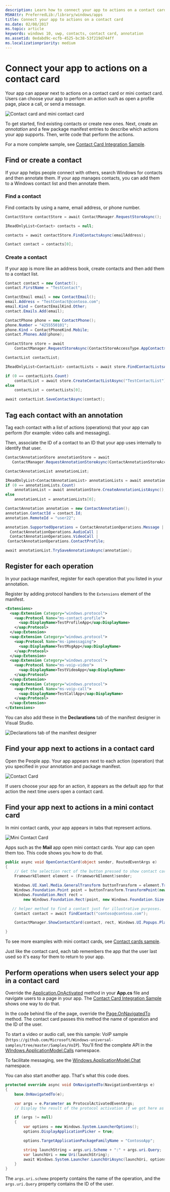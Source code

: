 ```yaml
---
description: Learn how to connect your app to actions on a contact card so that users can choose your app to open a profile page, place a call, or send a message.
MSHAttr: PreferredLib:/library/windows/apps
title: Connect your app to actions on a contact card
ms.date: 02/08/2017
ms.topic: article
keywords: windows 10, uwp, contacts, contact card, annotation
ms.assetid: 0edabd9c-ecfb-4525-bc38-53f219d744ff
ms.localizationpriority: medium
---
```

# Connect your app to actions on a contact card

Your app can appear next to actions on a contact card or mini contact card. Users can choose your app to perform an action such as open a profile page, place a call, or send a message.

![Contact card and mini contact card](images/all-contact-cards.png)

To get started, find existing contacts or create new ones. Next, create an *annotation* and a few package manifest entries to describe which actions your app supports. Then, write code that perform the actions.

For a more complete sample, see [Contact Card Integration Sample](https://github.com/Microsoft/Windows-universal-samples/tree/master/Samples/ContactCardIntegration).

## Find or create a contact

If your app helps people connect with others, search Windows for contacts and then annotate them. If your app manages contacts, you can add them to a Windows contact list and then annotate them.

### Find a contact

Find contacts by using a name, email address, or phone number.

```cs
ContactStore contactStore = await ContactManager.RequestStoreAsync();

IReadOnlyList<Contact> contacts = null;

contacts = await contactStore.FindContactsAsync(emailAddress);

Contact contact = contacts[0];
```

### Create a contact

If your app is more like an address book, create contacts and then add them to a contact list.

```cs
Contact contact = new Contact();
contact.FirstName = "TestContact";

ContactEmail email = new ContactEmail();
email.Address = "TestContact@contoso.com";
email.Kind = ContactEmailKind.Other;
contact.Emails.Add(email);

ContactPhone phone = new ContactPhone();
phone.Number = "4255550101";
phone.Kind = ContactPhoneKind.Mobile;
contact.Phones.Add(phone);

ContactStore store = await
    ContactManager.RequestStoreAsync(ContactStoreAccessType.AppContactsReadWrite);

ContactList contactList;

IReadOnlyList<ContactList> contactLists = await store.FindContactListsAsync();

if (0 == contactLists.Count)
    contactList = await store.CreateContactListAsync("TestContactList");
else
    contactList = contactLists[0];

await contactList.SaveContactAsync(contact);

```

## Tag each contact with an annotation

Tag each contact with a list of actions (operations) that your app can perform (for example: video calls and messaging).

Then, associate the ID of a contact to an ID that your app uses internally to identify that user.

```cs
ContactAnnotationStore annotationStore = await
   ContactManager.RequestAnnotationStoreAsync(ContactAnnotationStoreAccessType.AppAnnotationsReadWrite);

ContactAnnotationList annotationList;

IReadOnlyList<ContactAnnotationList> annotationLists = await annotationStore.FindAnnotationListsAsync();
if (0 == annotationLists.Count)
    annotationList = await annotationStore.CreateAnnotationListAsync();
else
    annotationList = annotationLists[0];

ContactAnnotation annotation = new ContactAnnotation();
annotation.ContactId = contact.Id;
annotation.RemoteId = "user22";

annotation.SupportedOperations = ContactAnnotationOperations.Message |
  ContactAnnotationOperations.AudioCall |
  ContactAnnotationOperations.VideoCall |
 ContactAnnotationOperations.ContactProfile;

await annotationList.TrySaveAnnotationAsync(annotation);
```

## Register for each operation

In your package manifest, register for each operation that you listed in your annotation.

Register by adding protocol handlers to the ``Extensions`` element of the manifest.

```xml
<Extensions>
  <uap:Extension Category="windows.protocol">
    <uap:Protocol Name="ms-contact-profile">
      <uap:DisplayName>TestProfileApp</uap:DisplayName>
    </uap:Protocol>
  </uap:Extension>
  <uap:Extension Category="windows.protocol">
    <uap:Protocol Name="ms-ipmessaging">
      <uap:DisplayName>TestMsgApp</uap:DisplayName>
    </uap:Protocol>
  </uap:Extension>
  <uap:Extension Category="windows.protocol">
    <uap:Protocol Name="ms-voip-video">
      <uap:DisplayName>TestVideoApp</uap:DisplayName>
    </uap:Protocol>
  </uap:Extension>
  <uap:Extension Category="windows.protocol">
    <uap:Protocol Name="ms-voip-call">
      <uap:DisplayName>TestCallApp</uap:DisplayName>
    </uap:Protocol>
  </uap:Extension>
</Extensions>
```
You can also add these in the **Declarations** tab of the manifest designer in Visual Studio.

![Declarations tab of the manifest designer](images/manifest-designer-protocols.png)

## Find your app next to actions in a contact card

Open the People app. Your app appears next to each action (operation) that you specified in your annotation and package manifest.

![Contact Card](images/a-contact-card.png)

If users choose your app for an action, it appears as the default app for that action the next time users open a contact card.

## Find your app next to actions in a mini contact card

In mini contact cards, your app appears in tabs that represent actions.

![Mini Contact Card](images/mini-contact-card.png)

Apps such as the **Mail** app open mini contact cards. Your app can open them too. This code shows you how to do that.

```cs
public async void OpenContactCard(object sender, RoutedEventArgs e)
{
    // Get the selection rect of the button pressed to show contact card.
    FrameworkElement element = (FrameworkElement)sender;

    Windows.UI.Xaml.Media.GeneralTransform buttonTransform = element.TransformToVisual(null);
    Windows.Foundation.Point point = buttonTransform.TransformPoint(new Windows.Foundation.Point());
    Windows.Foundation.Rect rect =
        new Windows.Foundation.Rect(point, new Windows.Foundation.Size(element.ActualWidth, element.ActualHeight));

   // helper method to find a contact just for illustrative purposes.
    Contact contact = await findContact("contoso@contoso.com");

    ContactManager.ShowContactCard(contact, rect, Windows.UI.Popups.Placement.Default);

}
```

To see more examples with mini contact cards, see [Contact cards sample](https://github.com/Microsoft/Windows-universal-samples/tree/master/Samples/ContactCards).

Just like the contact card, each tab remembers the app that the user last used so it's easy for them to return to your app.

## Perform operations when users select your app in a contact card

Override the [Application.OnActivated](/uwp/api/windows.ui.xaml.application.onactivated) method  in your **App.cs** file and navigate users to a page in your app. The [Contact Card Integration Sample](https://github.com/Microsoft/Windows-universal-samples/tree/master/Samples/ContactCardIntegration) shows one way to do that.

In the code behind file of the page, override the [Page.OnNavigatedTo](/uwp/api/windows.ui.xaml.controls.page.onnavigatedto) method. The contact card passes this method the name of operation and the ID of the user.

To start a video or audio call, see this sample: VoIP sample (`https://github.com/Microsoft/Windows-universal-samples/tree/master/Samples/VoIP`). You'll find the complete API in the [WIndows.ApplicationModel.Calls](/uwp/api/windows.applicationmodel.calls) namespace.

To facilitate messaging, see the [Windows.ApplicationModel.Chat](/uwp/api/windows.applicationmodel.chat) namespace.

You can also start another app. That's what this code does.

```cs
protected override async void OnNavigatedTo(NavigationEventArgs e)
{
    base.OnNavigatedTo(e);

    var args = e.Parameter as ProtocolActivatedEventArgs;
    // Display the result of the protocol activation if we got here as a result of being activated for a protocol.

    if (args != null)
    {
        var options = new Windows.System.LauncherOptions();
        options.DisplayApplicationPicker = true;

        options.TargetApplicationPackageFamilyName = "ContosoApp";

        string launchString = args.uri.Scheme + ":" + args.uri.Query;
        var launchUri = new Uri(launchString);
        await Windows.System.Launcher.LaunchUriAsync(launchUri, options);
    }
}
```

The ```args.uri.scheme``` property contains the name of the operation, and the ```args.uri.Query``` property contains the ID of the user.